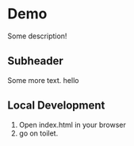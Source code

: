 # Demo

Some description!

## Subheader

Some more text.
hello

## Local Development

1. Open index.html in your browser
2. go on toilet.